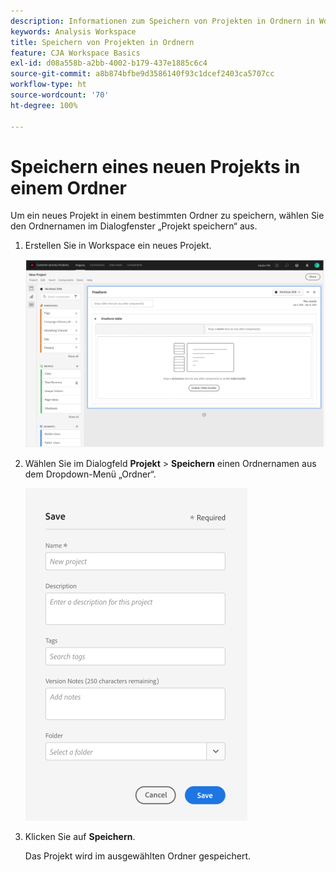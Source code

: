 ```yaml
---
description: Informationen zum Speichern von Projekten in Ordnern in Workspace
keywords: Analysis Workspace
title: Speichern von Projekten in Ordnern
feature: CJA Workspace Basics
exl-id: d08a558b-a2bb-4002-b179-437e1885c6c4
source-git-commit: a8b874bfbe9d3586140f93c1dcef2403ca5707cc
workflow-type: ht
source-wordcount: '70'
ht-degree: 100%

---
```


# Speichern eines neuen Projekts in einem Ordner

Um ein neues Projekt in einem bestimmten Ordner zu speichern, wählen Sie den Ordnernamen im Dialogfenster „Projekt speichern“ aus.

1. Erstellen Sie in Workspace ein neues Projekt.

   ![](/help/analysis-workspace/build-workspace-project/assets/save-to-folder1.png)

1. Wählen Sie im Dialogfeld **Projekt** > **Speichern** einen Ordnernamen aus dem Dropdown-Menü „Ordner“.

   ![](/help/analysis-workspace/build-workspace-project/assets/save-to-folder2.png)

1. Klicken Sie auf **Speichern**.

   Das Projekt wird im ausgewählten Ordner gespeichert.
